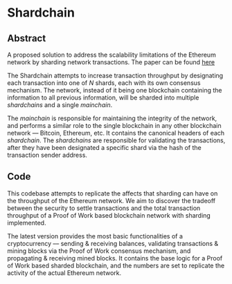 # Shardchain

## Abstract

A proposed solution to address the scalability limitations of the Ethereum network by sharding network transactions. The paper can be found [here](https://drive.google.com/open?id=1wGog0stvkCzDgvs8qIz9-GdCEaHOHB37)

The Shardchain attempts to increase transaction throughput by designating each transaction into one of _N_ shards, each with its own consensus mechanism. The network, instead of it being one blockchain containing the information to all previous information, will be sharded into multiple _shardchains_ and a single _mainchain_.

The _mainchain_ is responsible for maintaining the integrity of the network, and performs a similar role to the single blockchain in any other blockchain network –– Bitcoin, Ethereum, etc. It contains the canonical headers of each _shardchain_. The _shardchains_ are responsible for validating the transactions, after they have been designated a specific shard via the hash of the transaction sender address.

## Code

This codebase attempts to replicate the affects that sharding can have on the throughput of the Ethereum network. We aim to discover the tradeoff between the security to settle transactions and the total transaction throughput of a Proof of Work based blockchain network with sharding implemented.

The latest version provides the most basic functionalities of a cryptocurrency –– sending & receiving balances, validating transactions & mining blocks via the Proof of Work consensus mechanism, and propagating & receiving mined blocks. It contains the base logic for a Proof of Work based sharded blockchain, and the numbers are set to replicate the activity of the actual Ethereum network.
